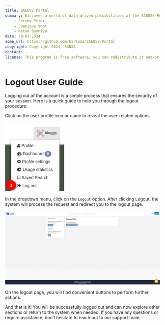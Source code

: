 ```yaml
---
title: SAEOSS Portal
summary: Discover a world of data-driven possibilities at the SAEOSS-Portal, where information converges to empower data sharing and decision-making.
    - Jeremy Prior
    - Juanique Voot
    - Ketan Bamniya
date: 28-03-2024
some_url: https://github.com/kartoza/SAEOSS-Portal
copyright: Copyright 2024, SANSA
contact:
license: This program is free software; you can redistribute it and/or modify it under the terms of the GNU Affero General Public License as published by the Free Software Foundation; either version 3 of the License, or (at your option) any later version.
---
```


# Logout User Guide

Logging out of the account is a simple process that ensures the security of your session. Here is a quick guide to help you through the logout procedure:

Click on the user profile icon or name to reveal the user-related options.

![logout option](../manual/img/logout-1.png)

In the dropdown menu, click on the `Logout` option. After clicking Logout, the system will process the request and redirect you to the logout page.

![logout page](./img/logout-1.png)

On the logout page, you will find convenient buttons to perform further actions.

And that is it! You will be successfully logged out and can now explore other sections or return to the system when needed. If you have any questions or require assistance, don't hesitate to reach out to our support team.
